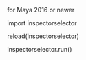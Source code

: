 for Maya 2016 or newer



import inspectorselector

reload(inspectorselector)

inspectorselector.run()
